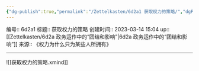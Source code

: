 ```yaml
---
{"dg-publish":true,"permalink":"/Zettelkasten/6d2a1 获取权力的策略/","dgPassFrontmatter":true}
---
```


编号:: 6d2a1
标题:: 获取权力的策略
创建时间:: 2023-03-14 15:04
up:: [[Zettelkasten/6d2a 政务运作中的“团结和影响”\|6d2a 政务运作中的“团结和影响”]]
来源:: 《权力为什么只为某些人所拥有》

---


![[获取权力的策略.xmind]]